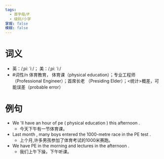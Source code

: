 ```yaml
---
tags:
  - 首字母/P
  - 级别/小学
掌握: false
模糊: false
---
```

# 词义
- 英：/ˌpiː ˈiː/； 美：/ˌpiː ˈiː/
- #词性/n  体育教育， 体育课（physical education）；专业工程师（Professional Engineer）；首席长老 （Presiding Elder）；<统计>概差，可能误差（probable error）
# 例句
- We 'll have an hour of pe ( physical education ) this afternoon .
	- 今天下午有一节体育课。
- Last month , many boys entered the 1000-metre race in the PE test .
	- 上个月,许多男孩参加了体育考试的1000米赛跑。
- We have PE in the morning and lectures in the afternoon .
	- 我们上午下操，下午听课。
